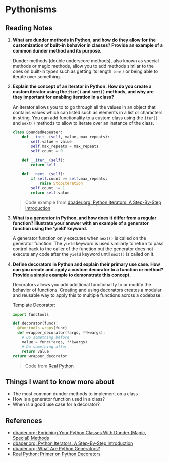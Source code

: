 # Pythonisms

## Reading Notes

1. **What are dunder methods in Python, and how do they allow for the customization of built-in behavior in classes? Provide an example of a common dunder method and its purpose.**

    Dunder methods (double underscore methods), also known as special methods or magic methods, allow you to add methods similar to the ones on built-in types such as getting its length `len()` or being able to iterate over something.

1. **Explain the concept of an iterator in Python. How do you create a custom iterator using the `iter()` and `next()` methods, and why are they important for enabling iteration in a class?**

    An iterator allows you to to go through all the values in an object that contains values which can listed such as elements in a list or characters in string.  You can add functionality to a custom class using the `iter()` and `next()` methods to allow to iterate over an instance of the class.

    ```python
    class BoundedRepeater:
        def __init__(self, value, max_repeats):
            self.value = value
            self.max_repeats = max_repeats
            self.count = 0

        def __iter__(self):
            return self

        def __next__(self):
            if self.count >= self.max_repeats:
                raise StopIteration
            self.count += 1
            return self.value
    ```

    > Code example from [dbader.org: Python Iterators: A Step-By-Step Introduction](https://dbader.org/blog/python-iterators)

1. **What is a generator in Python, and how does it differ from a regular function? Illustrate your answer with an example of a generator function using the ‘yield’ keyword.**

    A generator function only executes when `next()` is called on the generator function. The `yield` keyword is used similarly to return to pass control back to the caller of the function but the generator does not execute any code after the `yield` keyword until `next()` is called on it.

1. **Define decorators in Python and explain their primary use case. How can you create and apply a custom decorator to a function or method? Provide a simple example to demonstrate this concept.**

    Decorators allows you add additional functionality to or modify the behavior of functions. Creating and using decorators creates a modular and reusable way to apply this to multiple functions across a codebase.

    Template Decorator:

    ```python
    import functools

    def decorator(func):
      @functools.wraps(func)
      def wrapper_decorator(*args, **kwargs):
        # Do something before
        value = func(*args, **kwargs)
        # Do something after
        return value
    return wrapper_decorator
    ```

    > Code from [Real Python](https://realpython.com/primer-on-python-decorators/#a-few-real-world-examples)

## Things I want to know more about

- The most common dunder methods to implement on a class
- How is a generator function used in a class?
- When is a good use case for a decorator?

## References

- [dbader.org: Enriching Your Python Classes With Dunder (Magic, Special) Methods](https://dbader.org/blog/python-dunder-methods)
- [dbader.org: Python Iterators: A Step-By-Step Introduction](https://dbader.org/blog/python-iterators)
- [dbader.org: What Are Python Generators?](https://dbader.org/blog/python-generators)
- [Real Python: Primer on Python Decorators](https://realpython.com/primer-on-python-decorators/)
